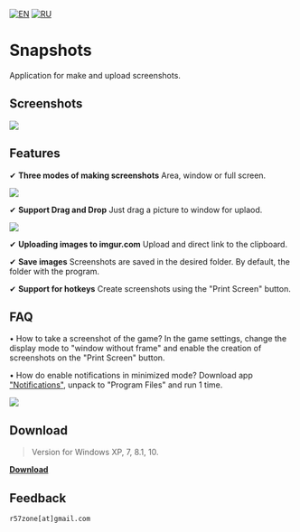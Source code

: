 [![EN](https://user-images.githubusercontent.com/9499881/33184537-7be87e86-d096-11e7-89bb-f3286f752bc6.png)](https://github.com/r57zone/Snapshots-for-Windows/blob/master/README.md) [![RU](https://user-images.githubusercontent.com/9499881/27683795-5b0fbac6-5cd8-11e7-929c-057833e01fb1.png)](https://github.com/r57zone/Snapshots-for-Windows/blob/master/README.RU.md)

# Snapshots
Application for make and upload screenshots.

## Screenshots
![](https://user-images.githubusercontent.com/9499881/65173386-b0889480-da5f-11e9-9ac7-d10c259fe713.png)

## Features
✔ **Three modes of making screenshots**
Area, window or full screen.

![](https://user-images.githubusercontent.com/9499881/65174854-bfbd1180-da62-11e9-94f0-35cb252e3661.png)

✔ **Support Drag and Drop**
Just drag a picture to window for uplaod.

![](https://user-images.githubusercontent.com/9499881/65173404-bb432980-da5f-11e9-8044-e68ada8ffab6.png)

✔ **Uploading images to imgur.com**
Upload and direct link to the clipboard.

✔ **Save images**
Screenshots are saved in the desired folder. By default, the folder with the program.

✔ **Support for hotkeys**
Create screenshots using the "Print Screen" button.

## FAQ
• How to take a screenshot of the game?
In the game settings, change the display mode to "window without frame" and enable the creation of screenshots on the "Print Screen" button.

• How do enable notifications in minimized mode?
Download app ["Notifications"](https://github.com/r57zone/notifications), unpack to "Program Files" and run 1 time.

![](https://user-images.githubusercontent.com/9499881/65176051-13c8f580-da65-11e9-8ea1-5c0e671d7e18.png)

## Download
>Version for Windows XP, 7, 8.1, 10.

**[Download](https://github.com/r57zone/Snapshots-for-Windows/releases)**

## Feedback
`r57zone[at]gmail.com`